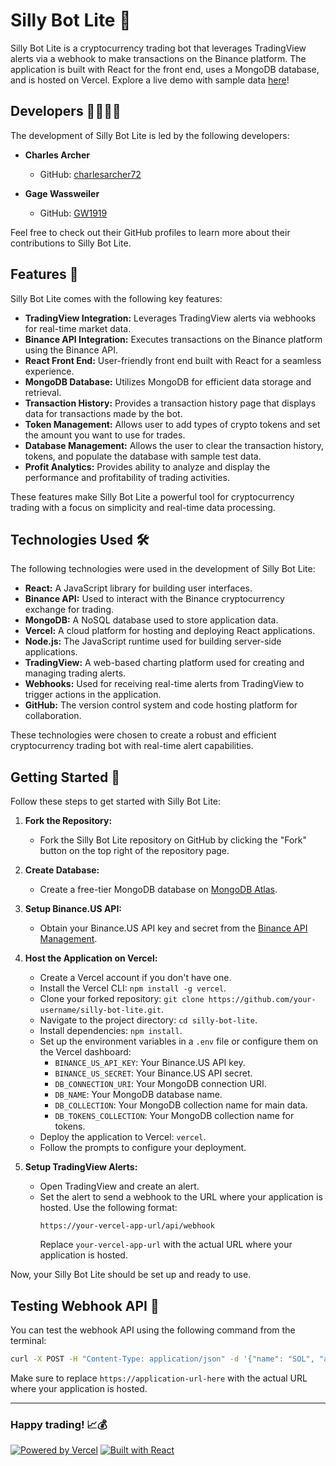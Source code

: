 # Silly Bot Lite 🤖

Silly Bot Lite is a cryptocurrency trading bot that leverages TradingView alerts via a webhook to make transactions on the Binance platform. The application is built with React for the front end, uses a MongoDB database, and is hosted on Vercel. Explore a live demo with sample data [here](https://silly-bot-lite.vercel.app/)!

## Developers 👨‍💻👨‍💻

The development of Silly Bot Lite is led by the following developers:

- **Charles Archer**
  - GitHub: [charlesarcher72](https://github.com/charlesarcher72)

- **Gage Wassweiler**
  - GitHub: [GW1919](https://github.com/GW1919)

Feel free to check out their GitHub profiles to learn more about their contributions to Silly Bot Lite.

## Features 🚀

Silly Bot Lite comes with the following key features:

- **TradingView Integration:** Leverages TradingView alerts via webhooks for real-time market data.
- **Binance API Integration:** Executes transactions on the Binance platform using the Binance API.
- **React Front End:** User-friendly front end built with React for a seamless experience.
- **MongoDB Database:** Utilizes MongoDB for efficient data storage and retrieval.
- **Transaction History:** Provides a transaction history page that displays data for transactions made by the bot.
- **Token Management:** Allows user to add types of crypto tokens and set the amount you want to use for trades.
- **Database Management:** Allows the user to clear the transaction history, tokens, and populate the database with sample test data.
- **Profit Analytics:** Provides ability to analyze and display the performance and profitability of trading activities.

These features make Silly Bot Lite a powerful tool for cryptocurrency trading with a focus on simplicity and real-time data processing.

## Technologies Used 🛠️

The following technologies were used in the development of Silly Bot Lite:

- **React:** A JavaScript library for building user interfaces.
- **Binance API:** Used to interact with the Binance cryptocurrency exchange for trading.
- **MongoDB:** A NoSQL database used to store application data.
- **Vercel:** A cloud platform for hosting and deploying React applications.
- **Node.js:** The JavaScript runtime used for building server-side applications.
- **TradingView:** A web-based charting platform used for creating and managing trading alerts.
- **Webhooks:** Used for receiving real-time alerts from TradingView to trigger actions in the application.
- **GitHub:** The version control system and code hosting platform for collaboration.

These technologies were chosen to create a robust and efficient cryptocurrency trading bot with real-time alert capabilities.

## Getting Started 🚀

Follow these steps to get started with Silly Bot Lite:

1. **Fork the Repository:**
   - Fork the Silly Bot Lite repository on GitHub by clicking the "Fork" button on the top right of the repository page.

2. **Create Database:**
   - Create a free-tier MongoDB database on [MongoDB Atlas](https://www.mongodb.com/cloud/atlas).

3. **Setup Binance.US API:**
   - Obtain your Binance.US API key and secret from the [Binance API Management](https://www.binance.com/en/my/settings/api-management).

4. **Host the Application on Vercel:**
   - Create a Vercel account if you don't have one.
   - Install the Vercel CLI: `npm install -g vercel`.
   - Clone your forked repository: `git clone https://github.com/your-username/silly-bot-lite.git`.
   - Navigate to the project directory: `cd silly-bot-lite`.
   - Install dependencies: `npm install`.
   - Set up the environment variables in a `.env` file or configure them on the Vercel dashboard:
     - `BINANCE_US_API_KEY`: Your Binance.US API key.
     - `BINANCE_US_SECRET`: Your Binance.US API secret.
     - `DB_CONNECTION_URI`: Your MongoDB connection URI.
     - `DB_NAME`: Your MongoDB database name.
     - `DB_COLLECTION`: Your MongoDB collection name for main data.
     - `DB_TOKENS_COLLECTION`: Your MongoDB collection name for tokens.
   - Deploy the application to Vercel: `vercel`.
   - Follow the prompts to configure your deployment.

5. **Setup TradingView Alerts:**
   - Open TradingView and create an alert.
   - Set the alert to send a webhook to the URL where your application is hosted. Use the following format:
     ```
     https://your-vercel-app-url/api/webhook
     ```
     Replace `your-vercel-app-url` with the actual URL where your application is hosted.

Now, your Silly Bot Lite should be set up and ready to use.

## Testing Webhook API 🧪

You can test the webhook API using the following command from the terminal:

```bash
curl -X POST -H "Content-Type: application/json" -d '{"name": "SOL", "action": "buy", "timeframe": "1h", "tokenPrice": 69, "usdtPrice": 3963.36, "indicator": "Moving Average"}' https://application-url-here/api/webhook
```

Make sure to replace `https://application-url-here` with the actual URL where your application is hosted.

---
### Happy trading! 📈💰
[![Powered by Vercel](https://img.shields.io/badge/Powered%20by-Vercel-blue)](https://vercel.com/) [![Built with React](https://img.shields.io/badge/Built%20with-React-blue)](https://reactjs.org/)

